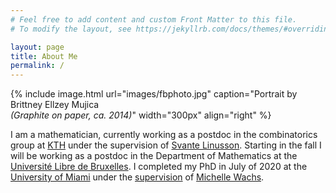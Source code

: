 ```yaml
---
# Feel free to add content and custom Front Matter to this file.
# To modify the layout, see https://jekyllrb.com/docs/themes/#overriding-theme-defaults

layout: page
title: About Me
permalink: /
---
```

{% include image.html url="images/fbphoto.jpg" caption="Portrait by Brittney Ellzey Mujica <br> <em>(Graphite on paper, ca. 2014)</em>" width="300px" align="right" %}

I am a mathematician, currently working as a postdoc in the combinatorics group at [KTH] under the supervision of [Svante Linusson]. Starting in the fall I will be working as a postdoc in the Department of Mathematics at the [Université Libre de Bruxelles]. I completed my PhD in July of 2020 at the [University of Miami] under the [supervision] of [Michelle Wachs].

[KTH]: https://www.math.kth.se
[Svante Linusson]: https://www.kth.se/profile/linusson
[Université Libre de Bruxelles]: https://sciences.ulb.be/departement-mathematique
[University of Miami]: https://www.math.miami.edu
[Michelle Wachs]: https://www.math.miami.edu/~wachs
[Supervision]: images/virtualhooding.jpg
